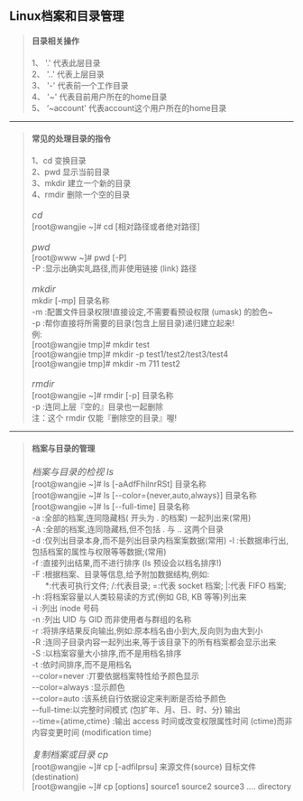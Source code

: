 ## Linux档案和目录管理
> #### 目录相关操作  
> 1、  '.' 代表此层目录  
  2、 '..' 代表上层目录  
  3、 '-' 代表前一个工作目录  
  4、 '~' 代表目前用户所在的home目录  
  5、 ‘~account' 代表account这个用户所在的home目录   

---

> #### 常见的处理目录的指令
> 1、cd 变换目录  
  2、pwd 显示当前目录  
  3、mkdir 建立一个新的目录  
  4、rmdir 删除一个空的目录<br>  
> <em style="font-size: 16px">cd</em>  
  [root@wangjie ~]# cd [相对路径或者绝对路径]<br>  
> <em style="font-size: 16px">pwd</em>   
  [root@www ~]# pwd [-P]  
   -P :显示出确实癿路径,而非使用链接 (link) 路径<br>   
> <em style="font-size: 16px">mkdir</em>  
    mkdir [-mp] 目录名称  
    -m :配置文件目录权限!直接设定,不需要看预设权限 (umask) 的脸色~  
    -p :帮你直接将所需要的目录(包含上层目录)递归建立起来!  
    例:  
    [root@wangjie tmp]# mkdir test  
    [root@wangjie tmp]# mkdir -p test1/test2/test3/test4  
    [root@wangjie tmp]# mkdir -m 711 test2<br>  
> <em style="font-size: 16px">rmdir</em>  
  [root@wangjie ~]# rmdir [-p] 目录名称  
   -p :连同上层『空的』目录也一起删除  
   注：这个 rmdir 仅能『删除空的目录』喔!

---

> #### 档案与目录的管理<br>
> <em style="font-size: 16px">档案与目录的检视 ls</em>  
  [root@wangjie ~]# ls [-aAdfFhilnrRSt] 目录名称  
  [root@wangjie ~]# ls [--color={never,auto,always}] 目录名称  
  [root@wangjie ~]# ls [--full-time] 目录名称  
  -a :全部的档案,连同隐藏档( 开头为 . 的档案) 一起列出来(常用)    
  -A :全部的档案,连同隐藏档,但不包括 . 与 .. 这两个目录  
  -d :仅列出目录本身,而不是列出目录内档案案数据(常用) 
  -l :长数据串行出,包括档案的属性与权限等等数据;(常用)   
  -f :直接列出结果,而不进行排序 (ls 预设会以档名排序!)        
  -F :根据档案、目录等信息,给予附加数据结构,例如:  
  &nbsp;&nbsp;&nbsp;&nbsp;&nbsp;&nbsp;*:代表可执行文件; /:代表目录; =:代表 socket 档案; |:代表 FIFO 档案;  
  -h :将档案容量以人类较易读的方式(例如 GB, KB 等等)列出来  
  -i :列出 inode 号码  
  -n :列出 UID 与 GID 而非使用者与群组的名称  
  -r :将排序结果反向输出,例如:原本档名由小到大,反向则为由大到小  
  -R :连同子目录内容一起列出来,等于该目录下的所有档案都会显示出来    
  -S :以档案容量大小排序,而不是用档名排序  
  -t :依时间排序,而不是用档名   
  --color=never :丌要依据档案特性给予颜色显示  
  --color=always :显示颜色  
  --color=auto :该系统自行依据设定来判断是否给予颜色  
  --full-time:以完整时间模式 (包扩年、月、日、时、分) 输出  
  --time={atime,ctime} :输出 access 时间或改变权限属性时间 (ctime)而非内容变更时间 (modification time)<br>  
> <em style="font-size: 16px">复制档案或目录  cp</em>  
  [root@wangjie ~]# cp [-adfilprsu] 来源文件(source) 目标文件(destination)  
  [root@wangjie ~]# cp [options] source1 source2 source3 .... directory
  
  
  

